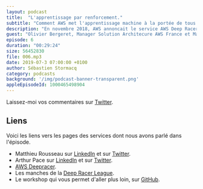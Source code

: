 ```yaml
---
layout: podcast
title:  "L'apprentissage par renforcement."
subtitle: "Comment AWS met l'apprentissage machine à la portée de tous les développeurs ?"
description: "En novembre 2018, AWS annoncait le service AWS Deep Racer, des voitures miniatures autonomes, qui apprenent à évoluer sur un circuit à l'aide d'un algorithme d'apprentissage par renforcement. Mais l'apprentissage par reenforcement, c'est quoi dont ?"
guest: "Olivier Bergeret, Manager Solution Architecure AWS France et Mathieu Rousseau et Arthur Pace, les deux vainqueurs de la première manche européenne de la Deep Racer league, la première course de voitures autonomes."
episode: 6
duration: "00:29:24"
size: 56452830
file: 006.mp3  
date: 2019-07-3 07:00:00 +0100
author: Sébastien Stormacq
category: podcasts
background: '/img/podcast-banner-transparent.png'
appleEpisodeId: 1000465498904
---
```


Laissez-moi vos commentaires sur [Twitter](https://twitter.com/sebsto).

## Liens

Voici les liens vers les pages des services dont nous avons parlé dans l'épisode.

- Matthieu Rousseau sur [LinkedIn](https://www.linkedin.com/in/matthieu-rousseau/) et sur [Twitter](https://twitter.com/rousseau_matt).
- Arthur Pace sur [LinkedIn](https://www.linkedin.com/in/pacearthur/) et sur [Twitter](https://twitter.com/jorjarthur).
- [AWS Deepracer](https://aws.amazon.com/deepracer/).
- Les manches de la [Deep Racer League](https://aws.amazon.com/deepracer/schedule-and-standings/).
- Le workshop qui vous permet d'aller plus loin, sur [GitHub](https://github.com/aws-samples/aws-deepracer-workshops).